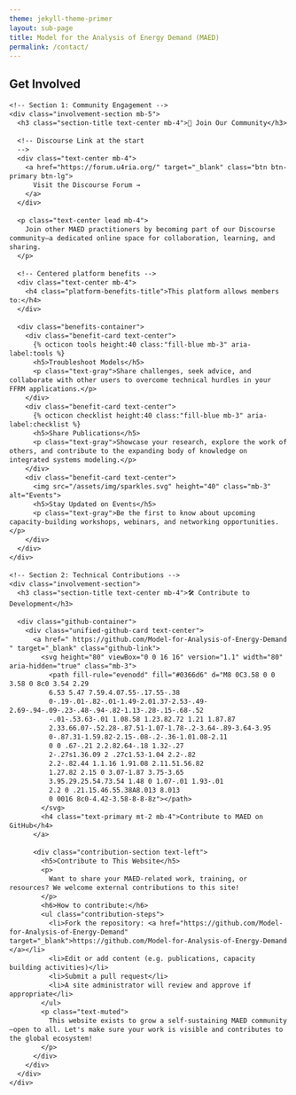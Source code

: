 ```yaml
---
theme: jekyll-theme-primer
layout: sub-page
title: Model for the Analysis of Energy Demand (MAED)
permalink: /contact/
---
```


<section class="bg-gray-light py-5 fade-in-center">
  <div class="container-lg p-responsive">
    <div class="text-center mb-5">
      <h2 class="alt-h2 mb-4">Get Involved</h2>
    </div>

    <!-- Section 1: Community Engagement -->
    <div class="involvement-section mb-5">
      <h3 class="section-title text-center mb-4">💬 Join Our Community</h3>
      
      <!-- Discourse Link at the start
      --> 
      <div class="text-center mb-4">
        <a href="https://forum.u4ria.org/" target="_blank" class="btn btn-primary btn-lg">
          Visit the Discourse Forum →
        </a>
      </div>

      <p class="text-center lead mb-4">
        Join other MAED practitioners by becoming part of our Discourse community—a dedicated online space for collaboration, learning, and sharing.
      </p>

      <!-- Centered platform benefits -->
      <div class="text-center mb-4">
        <h4 class="platform-benefits-title">This platform allows members to:</h4>
      </div>

      <div class="benefits-container">
        <div class="benefit-card text-center">
          {% octicon tools height:40 class:"fill-blue mb-3" aria-label:tools %}
          <h5>Troubleshoot Models</h5>
          <p class="text-gray">Share challenges, seek advice, and collaborate with other users to overcome technical hurdles in your FFRM applications.</p>
        </div>
        <div class="benefit-card text-center">
          {% octicon checklist height:40 class:"fill-blue mb-3" aria-label:checklist %}
          <h5>Share Publications</h5>
          <p class="text-gray">Showcase your research, explore the work of others, and contribute to the expanding body of knowledge on integrated systems modeling.</p>
        </div>
        <div class="benefit-card text-center">
          <img src="/assets/img/sparkles.svg" height="40" class="mb-3" alt="Events">
          <h5>Stay Updated on Events</h5>
          <p class="text-gray">Be the first to know about upcoming capacity-building workshops, webinars, and networking opportunities.</p>
        </div>
      </div>
    </div>

    <!-- Section 2: Technical Contributions -->
    <div class="involvement-section">
      <h3 class="section-title text-center mb-4">🛠️ Contribute to Development</h3>
      
      <div class="github-container">
        <div class="unified-github-card text-center">
          <a href=" https://github.com/Model-for-Analysis-of-Energy-Demand " target="_blank" class="github-link">
            <svg height="80" viewBox="0 0 16 16" version="1.1" width="80" aria-hidden="true" class="mb-3">
              <path fill-rule="evenodd" fill="#0366d6" d="M8 0C3.58 0 0 3.58 0 8c0 3.54 2.29 
              6.53 5.47 7.59.4.07.55-.17.55-.38 
              0-.19-.01-.82-.01-1.49-2.01.37-2.53-.49-2.69-.94-.09-.23-.48-.94-.82-1.13-.28-.15-.68-.52
              -.01-.53.63-.01 1.08.58 1.23.82.72 1.21 1.87.87 
              2.33.66.07-.52.28-.87.51-1.07-1.78-.2-3.64-.89-3.64-3.95 
              0-.87.31-1.59.82-2.15-.08-.2-.36-1.01.08-2.11 
              0 0 .67-.21 2.2.82.64-.18 1.32-.27 
              2-.27s1.36.09 2 .27c1.53-1.04 2.2-.82 
              2.2-.82.44 1.1.16 1.91.08 2.11.51.56.82 
              1.27.82 2.15 0 3.07-1.87 3.75-3.65 
              3.95.29.25.54.73.54 1.48 0 1.07-.01 1.93-.01 
              2.2 0 .21.15.46.55.38A8.013 8.013 
              0 0016 8c0-4.42-3.58-8-8-8z"></path>
            </svg>
            <h4 class="text-primary mt-2 mb-4">Contribute to MAED on GitHub</h4>
          </a>
          
          <div class="contribution-section text-left">
            <h5>Contribute to This Website</h5>
            <p>
              Want to share your MAED-related work, training, or resources? We welcome external contributions to this site!
            </p>
            <h6>How to contribute:</h6>
            <ul class="contribution-steps">
              <li>Fork the repository: <a href="https://github.com/Model-for-Analysis-of-Energy-Demand" target="_blank">https://github.com/Model-for-Analysis-of-Energy-Demand </a></li>
              <li>Edit or add content (e.g. publications, capacity building activities)</li>
              <li>Submit a pull request</li>
              <li>A site administrator will review and approve if appropriate</li>
            </ul>
            <p class="text-muted">
              This website exists to grow a self-sustaining MAED community—open to all. Let's make sure your work is visible and contributes to the global ecosystem!
            </p>
          </div>
        </div>
      </div>
    </div>

  </div>
</section>

<style>
/* Enhanced Get Involved Page Styling */
.involvement-section {
  background: white;
  padding: 2rem;
  border-radius: 12px;
  box-shadow: 0 4px 12px rgba(0, 0, 0, 0.1);
  transition: all 0.3s ease;
}

.involvement-section:hover {
  transform: translateY(-2px);
  box-shadow: 0 8px 25px rgba(0, 0, 0, 0.15);
}

.section-title {
  color: #0366d6;
  font-size: 1.5rem;
  font-weight: 600;
  margin-bottom: 1.5rem;
  padding-bottom: 0.5rem;
  border-bottom: 2px solid #e1e4e8;
}

.platform-benefits-title {
  color: #24292e;
  font-size: 1.2rem;
  font-weight: 500;
  margin-bottom: 2rem;
}

.benefits-container {
  display: flex;
  justify-content: center;
  align-items: stretch;
  gap: 2rem;
  flex-wrap: wrap;
  margin: 0 auto;
  max-width: 900px;
}

.benefit-card {
  background: #f8f9fa;
  padding: 2rem 1rem;
  border-radius: 8px;
  transition: all 0.3s ease;
  border: 1px solid #e1e4e8;
  flex: 1;
  min-width: 250px;
  max-width: 280px;
}

.benefit-card:hover {
  background: white;
  transform: translateY(-4px);
  box-shadow: 0 4px 12px rgba(0, 0, 0, 0.1);
}

.benefit-card h5 {
  color: #24292e;
  font-weight: 600;
  margin-bottom: 1rem;
}

.github-container {
  display: flex;
  justify-content: center;
  margin: 0 auto;
  max-width: 600px;
}

.unified-github-card {
  background: #f8f9fa;
  padding: 2rem;
  border-radius: 8px;
  transition: all 0.3s ease;
  border: 1px solid #e1e4e8;
  border-left: 4px solid #0366d6;
  width: 100%;
}

.unified-github-card:hover {
  background: white;
  transform: translateY(-4px);
  box-shadow: 0 4px 12px rgba(0, 0, 0, 0.1);
}

.contribution-section {
  margin-top: 2rem;
  padding-top: 2rem;
  border-top: 1px solid #e1e4e8;
}

.github-link {
  text-decoration: none;
  transition: all 0.3s ease;
  display: inline-block;
}

.github-link:hover {
  transform: scale(1.05);
  text-decoration: none;
}

.github-link svg {
  transition: all 0.3s ease;
}

.github-link:hover svg {
  transform: scale(1.1);
}

.unified-github-card h5 {
  color: #24292e;
  font-weight: 600;
  margin-bottom: 1rem;
}

.unified-github-card h6 {
  color: #0366d6;
  font-weight: 600;
  margin-top: 1rem;
  margin-bottom: 0.5rem;
}

.contribution-steps {
  list-style: none;
  padding-left: 0;
}

.contribution-steps li {
  padding: 0.5rem 0;
  padding-left: 1.5rem;
  position: relative;
}

.contribution-steps li::before {
  content: "→";
  position: absolute;
  left: 0;
  color: #0366d6;
  font-weight: bold;
}

.contribution-steps a {
  color: #0366d6;
  text-decoration: none;
}

.contribution-steps a:hover {
  text-decoration: underline;
}

.btn-primary {
  background-color: #0366d6;
  border-color: #0366d6;
  padding: 0.75rem 1.5rem;
  font-weight: 500;
  transition: all 0.3s ease;
}

.btn-primary:hover {
  background-color: #0256c7;
  border-color: #0256c7;
  transform: translateY(-2px);
  box-shadow: 0 4px 12px rgba(3, 102, 214, 0.3);
}

/* Enhanced fade-in animations */
.fade-in-center {
  opacity: 0;
  transform: translateY(30px);
  animation: fadeInUp 1.2s ease-out forwards;
}

@keyframes fadeInUp {
  to {
    opacity: 1;
    transform: translateY(0);
  }
}

/* Responsive design */
@media (max-width: 768px) {
  .involvement-section {
    padding: 1.5rem;
  }
  
  .benefits-container, .github-container {
    flex-direction: column;
    gap: 1rem;
    max-width: 100%;
  }
  
  .benefit-card, .unified-github-card {
    padding: 1.5rem 1rem;
    min-width: auto;
    max-width: 100%;
    flex: none;
  }
  
  .contribution-section {
    margin-top: 1.5rem;
    padding-top: 1.5rem;
  }
  
  .section-title {
    font-size: 1.25rem;
  }
}
</style>